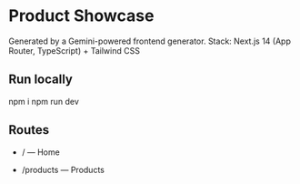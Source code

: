 # Product Showcase

Generated by a Gemini-powered frontend generator.
Stack: Next.js 14 (App Router, TypeScript) + Tailwind CSS

## Run locally
npm i
npm run dev

## Routes
- / — Home

- /products — Products
